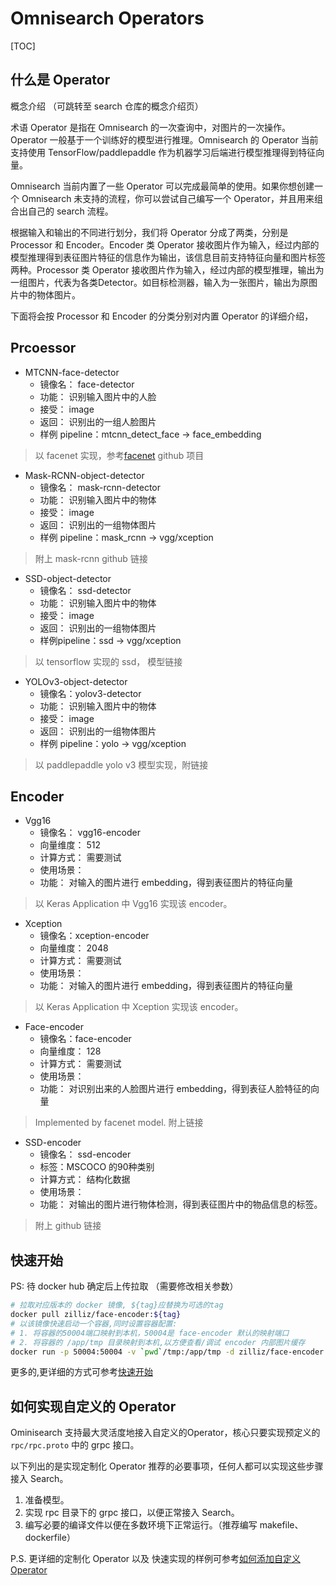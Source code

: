# Omnisearch Operators
[TOC]

## 什么是 Operator

概念介绍 （可跳转至 search 仓库的概念介绍页）

术语 Operator 是指在 Omnisearch 的一次查询中，对图片的一次操作。Operator 一般基于一个训练好的模型进行推理。Omnisearch 的 Operator 当前支持使用 TensorFlow/paddlepaddle 作为机器学习后端进行模型推理得到特征向量。

Omnisearch 当前内置了一些 Operator 可以完成最简单的使用。如果你想创建一个 Omnisearch 未支持的流程，你可以尝试自己编写一个 Operator，并且用来组合出自己的 search 流程。

根据输入和输出的不同进行划分，我们将 Operator 分成了两类，分别是 Processor 和 Encoder。Encoder 类 Operator 接收图片作为输入，经过内部的模型推理得到表征图片特征的信息作为输出，该信息目前支持特征向量和图片标签两种。Processor 类 Operator 接收图片作为输入，经过内部的模型推理，输出为一组图片，代表为各类Detector。如目标检测器，输入为一张图片，输出为原图片中的物体图片。

下面将会按 Processor 和 Encoder 的分类分别对内置 Operator 的详细介绍，

## Prcoessor
- MTCNN-face-detector
    - 镜像名： face-detector
    - 功能： 识别输入图片中的人脸
    - 接受： image
    - 返回： 识别出的一组人脸图片
    - 样例 pipeline：mtcnn_detect_face -> face_embedding

> 以 facenet 实现，参考[facenet](https://github.com/davidsandberg/facenet.git) github 项目 

- Mask-RCNN-object-detector
    - 镜像名： mask-rcnn-detector
    - 功能： 识别输入图片中的物体
    - 接受： image
    - 返回： 识别出的一组物体图片
    - 样例 pipeline：mask_rcnn -> vgg/xception

> 附上 mask-rcnn github 链接

- SSD-object-detector
    - 镜像名： ssd-detector
    - 功能： 识别输入图片中的物体
    - 接受： image
    - 返回： 识别出的一组物体图片
    - 样例pipeline：ssd -> vgg/xception

> 以 tensorflow 实现的 ssd， 模型链接[]()

- YOLOv3-object-detector
    - 镜像名：yolov3-detector
    - 功能： 识别输入图片中的物体
    - 接受： image
    - 返回： 识别出的一组物体图片
    - 样例 pipeline：yolo -> vgg/xception

> 以 paddlepaddle yolo v3 模型实现，附链接

## Encoder
- Vgg16
    - 镜像名： vgg16-encoder
    - 向量维度： 512
    - 计算方式： 需要测试
    - 使用场景：
    - 功能： 对输入的图片进行 embedding，得到表征图片的特征向量

> 以 Keras Application 中 Vgg16 实现该 encoder。
- Xception
    - 镜像名：xception-encoder
    - 向量维度： 2048
    - 计算方式： 需要测试
    - 使用场景：
    - 功能： 对输入的图片进行 embedding，得到表征图片的特征向量

> 以 Keras Application 中 Xception 实现该 encoder。

- Face-encoder
    - 镜像名：face-encoder
    - 向量维度： 128
    - 计算方式： 需要测试
    - 使用场景：
    - 功能： 对识别出来的人脸图片进行 embedding，得到表征人脸特征的向量

> Implemented by facenet model. 附上链接

- SSD-encoder
    - 镜像名： ssd-encoder
    - 标签：MSCOCO 的90种类别
    - 计算方式： 结构化数据
    - 使用场景：
    - 功能： 对输出的图片进行物体检测，得到表征图片中的物品信息的标签。
> 附上 github 链接


## 快速开始
PS: 待 docker hub 确定后上传拉取 （需要修改相关参数）

```bash
# 拉取对应版本的 docker 镜像, ${tag}应替换为可选的tag
docker pull zilliz/face-encoder:${tag}
# 以该镜像快速启动一个容器,同时设置容器配置:
# 1. 将容器的50004端口映射到本机，50004是 face-encoder 默认的映射端口
# 2. 将容器的 /app/tmp 目录映射到本机,以方便查看/调试 encoder 内部图片缓存
docker run -p 50004:50004 -v `pwd`/tmp:/app/tmp -d zilliz/face-encoder:${tag}
```
更多的,更详细的方式可参考[快速开始](./QuickStart.md)

## 如何实现自定义的 Operator
Ominisearch 支持最大灵活度地接入自定义的Operator，核心只要实现预定义的 ```rpc/rpc.proto``` 中的 grpc 接口。

以下列出的是实现定制化 Operator 推荐的必要事项，任何人都可以实现这些步骤接入 Search。

1. 准备模型。
2. 实现 rpc 目录下的 grpc 接口，以便正常接入 Search。
3. 编写必要的编译文件以便在多数环境下正常运行。（推荐编写 makefile、 dockerfile）

P.S. 更详细的定制化 Operator 以及 快速实现的样例可参考[如何添加自定义 Operator ](./HowToAddAOperator.md)

